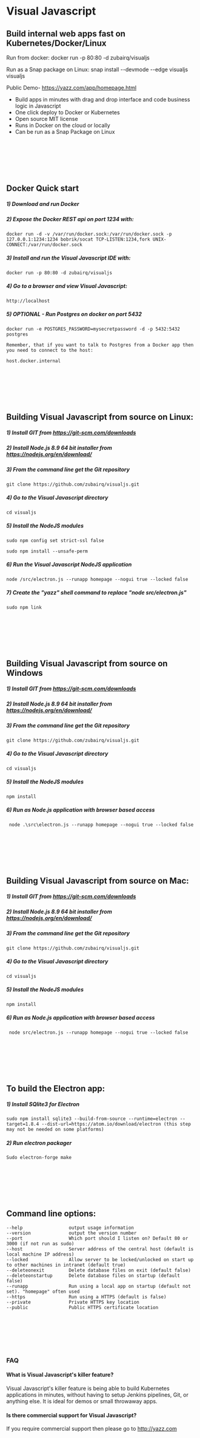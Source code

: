 
# Visual Javascript
## Build internal web apps fast on Kubernetes/Docker/Linux

Run from docker:
    docker run -p 80:80 -d zubairq/visualjs
    

Run as a Snap package on Linux:
    snap install --devmode --edge visualjs
    visualjs
    
    

Public Demo- https://yazz.com/app/homepage.html

- Build apps in minutes with drag and drop interface and code business logic in Javascript
- One click deploy to Docker or Kubernetes
- Open source MIT license
- Runs in Docker on the cloud or locally
- Can be run as a Snap Package on Linux




<br /><br /><br /><br /><br />





## Docker Quick start
##### 1) Download and run Docker

##### 2) Expose the Docker REST api on port 1234 with:
    docker run -d -v /var/run/docker.sock:/var/run/docker.sock -p 127.0.0.1:1234:1234 bobrik/socat TCP-LISTEN:1234,fork UNIX-CONNECT:/var/run/docker.sock

##### 3) Install and run the Visual Javascript IDE with:

    docker run -p 80:80 -d zubairq/visualjs

##### 4) Go to a browser and view Visual Javascript:

    http://localhost

##### 5) OPTIONAL - Run Postgres on docker on port 5432

    docker run -e POSTGRES_PASSWORD=mysecretpassword -d -p 5432:5432 postgres

    Remember, that if you want to talk to Postgres from a Docker app then you need to connect to the host:

    host.docker.internal






<br /><br /><br /><br /><br />








## Building Visual Javascript from source on Linux:

##### 1) Install GIT from https://git-scm.com/downloads
##### 2) Install Node.js 8.9 64 bit installer from https://nodejs.org/en/download/
##### 3) From the command line get the Git repository
    git clone https://github.com/zubairq/visualjs.git
##### 4) Go to the Visual Javascript directory
    cd visualjs
##### 5) Install the NodeJS modules
    sudo npm config set strict-ssl false    

    sudo npm install --unsafe-perm


##### 6) Run the Visual Javascript NodeJS application

    node /src/electron.js --runapp homepage --nogui true --locked false

##### 7) Create the "yazz" shell command to replace "node src/electron.js"

    sudo npm link


<br /><br /><br /><br /><br />






## Building Visual Javascript from source on Windows


##### 1) Install GIT from https://git-scm.com/downloads
##### 2) Install Node.js 8.9 64 bit installer from https://nodejs.org/en/download/
##### 3) From the command line get the Git repository
    git clone https://github.com/zubairq/visualjs.git
##### 4) Go to the Visual Javascript directory
    cd visualjs
##### 5) Install the NodeJS modules
    npm install
##### 6) Run as Node.js application with browser based access

     node .\src\electron.js --runapp homepage --nogui true --locked false





<br /><br /><br /><br /><br />







## Building Visual Javascript from source on Mac:

##### 1) Install GIT from https://git-scm.com/downloads
##### 2) Install Node.js 8.9 64 bit installer from https://nodejs.org/en/download/
##### 3) From the command line get the Git repository
    git clone https://github.com/zubairq/visualjs.git
##### 4) Go to the Visual Javascript directory
    cd visualjs
##### 5) Install the NodeJS modules
    npm install
##### 6) Run as Node.js application with browser based access

     node src/electron.js --runapp homepage --nogui true --locked false







<br /><br /><br /><br /><br />






## To build the Electron app:

##### 1) Install SQlite3 for Electron
    sudo npm install sqlite3 --build-from-source --runtime=electron --target=1.8.4 --dist-url=https://atom.io/download/electron (this step may not be needed on some platforms)
##### 2) Run electron packager
    Sudo electron-forge make





<br /><br /><br /><br /><br />





## Command line options:

    --help                 output usage information
    --version              output the version number
    --port                 Which port should I listen on? Default 80 or 3000 (if not run as sudo)
    --host                 Server address of the central host (default is local machine IP address)
    --locked               Allow server to be locked/unlocked on start up to other machines in intranet (default true)
    --deleteonexit         Delete database files on exit (default false)
    --deleteonstartup      Delete database files on startup (default false)
    --runapp               Run using a local app on startup (default not set). "homepage" often used
    --https                Run using a HTTPS (default is false)
    --private              Private HTTPS key location
    --public               Public HTTPS certificate location






<br /><br /><br /><br /><br />








### FAQ

#### What is Visual Javascript's killer feature?

Visual Javascript's killer feature is being able to build Kubernetes applications in minutes, without having to setup Jenkins pipelines, Git, or anything else. It is ideal for demos or small throwaway apps.

#### Is there commercial support for Visual Javascript?
If you require commercial support then please go to http://yazz.com
